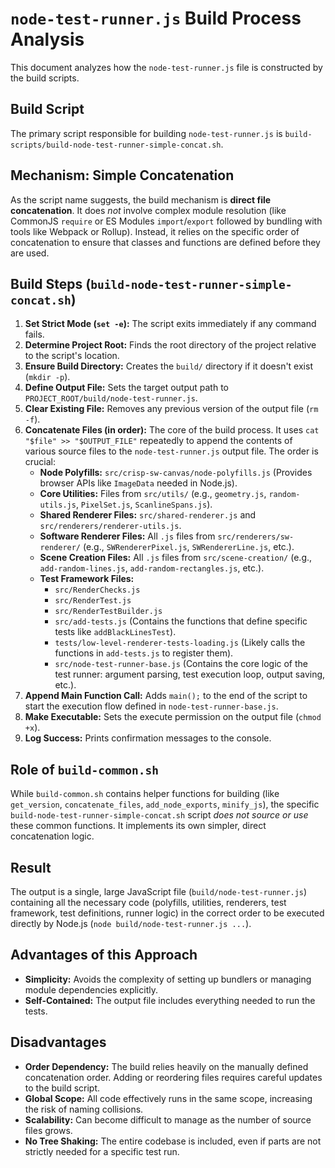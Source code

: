 # `node-test-runner.js` Build Process Analysis

This document analyzes how the `node-test-runner.js` file is constructed by the build scripts.

## Build Script

The primary script responsible for building `node-test-runner.js` is `build-scripts/build-node-test-runner-simple-concat.sh`.

## Mechanism: Simple Concatenation

As the script name suggests, the build mechanism is **direct file concatenation**. It does *not* involve complex module resolution (like CommonJS `require` or ES Modules `import`/`export` followed by bundling with tools like Webpack or Rollup). Instead, it relies on the specific order of concatenation to ensure that classes and functions are defined before they are used.

## Build Steps (`build-node-test-runner-simple-concat.sh`)

1.  **Set Strict Mode (`set -e`):** The script exits immediately if any command fails.
2.  **Determine Project Root:** Finds the root directory of the project relative to the script's location.
3.  **Ensure Build Directory:** Creates the `build/` directory if it doesn't exist (`mkdir -p`).
4.  **Define Output File:** Sets the target output path to `PROJECT_ROOT/build/node-test-runner.js`.
5.  **Clear Existing File:** Removes any previous version of the output file (`rm -f`).
6.  **Concatenate Files (in order):** The core of the build process. It uses `cat "$file" >> "$OUTPUT_FILE"` repeatedly to append the contents of various source files to the `node-test-runner.js` output file. The order is crucial:
    *   **Node Polyfills:** `src/crisp-sw-canvas/node-polyfills.js` (Provides browser APIs like `ImageData` needed in Node.js).
    *   **Core Utilities:** Files from `src/utils/` (e.g., `geometry.js`, `random-utils.js`, `PixelSet.js`, `ScanlineSpans.js`).
    *   **Shared Renderer Files:** `src/shared-renderer.js` and `src/renderers/renderer-utils.js`.
    *   **Software Renderer Files:** All `.js` files from `src/renderers/sw-renderer/` (e.g., `SWRendererPixel.js`, `SWRendererLine.js`, etc.).
    *   **Scene Creation Files:** All `.js` files from `src/scene-creation/` (e.g., `add-random-lines.js`, `add-random-rectangles.js`, etc.).
    *   **Test Framework Files:**
        *   `src/RenderChecks.js`
        *   `src/RenderTest.js`
        *   `src/RenderTestBuilder.js`
        *   `src/add-tests.js` (Contains the functions that define specific tests like `addBlackLinesTest`).
        *   `tests/low-level-renderer-tests-loading.js` (Likely calls the functions in `add-tests.js` to register them).
        *   `src/node-test-runner-base.js` (Contains the core logic of the test runner: argument parsing, test execution loop, output saving, etc.).
7.  **Append Main Function Call:** Adds `main();` to the end of the script to start the execution flow defined in `node-test-runner-base.js`.
8.  **Make Executable:** Sets the execute permission on the output file (`chmod +x`).
9.  **Log Success:** Prints confirmation messages to the console.

## Role of `build-common.sh`

While `build-common.sh` contains helper functions for building (like `get_version`, `concatenate_files`, `add_node_exports`, `minify_js`), the specific `build-node-test-runner-simple-concat.sh` script *does not source or use* these common functions. It implements its own simpler, direct concatenation logic.

## Result

The output is a single, large JavaScript file (`build/node-test-runner.js`) containing all the necessary code (polyfills, utilities, renderers, test framework, test definitions, runner logic) in the correct order to be executed directly by Node.js (`node build/node-test-runner.js ...`).

## Advantages of this Approach

*   **Simplicity:** Avoids the complexity of setting up bundlers or managing module dependencies explicitly.
*   **Self-Contained:** The output file includes everything needed to run the tests.

## Disadvantages

*   **Order Dependency:** The build relies heavily on the manually defined concatenation order. Adding or reordering files requires careful updates to the build script.
*   **Global Scope:** All code effectively runs in the same scope, increasing the risk of naming collisions.
*   **Scalability:** Can become difficult to manage as the number of source files grows.
*   **No Tree Shaking:** The entire codebase is included, even if parts are not strictly needed for a specific test run. 